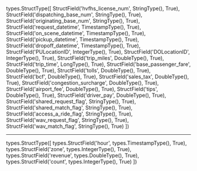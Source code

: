 types.StructType([
  StructField('hvfhs_license_num', StringType(), True),
  StructField('dispatching_base_num', StringType(), True),
  StructField('originating_base_num', StringType(), True),
  StructField('request_datetime', TimestampType(), True),
  StructField('on_scene_datetime', TimestampType(), True),
  StructField('pickup_datetime', TimestampType(), True),
  StructField('dropoff_datetime', TimestampType(), True),
  StructField('PULocationID', IntegerType(), True),
  StructField('DOLocationID', IntegerType(), True),
  StructField('trip_miles', DoubleType(), True),
  StructField('trip_time', LongType(), True),
  StructField('base_passenger_fare', DoubleType(), True),
  StructField('tolls', DoubleType(), True),
  StructField('bcf', DoubleType(), True),
  StructField('sales_tax', DoubleType(), True),
  StructField('congestion_surcharge', DoubleType(), True),
  StructField('airport_fee', DoubleType(), True),
  StructField('tips', DoubleType(), True),
  StructField('driver_pay', DoubleType(), True),
  StructField('shared_request_flag', StringType(), True),
  StructField('shared_match_flag', StringType(), True),
  StructField('access_a_ride_flag', StringType(), True),
  StructField('wav_request_flag', StringType(), True),
  StructField('wav_match_flag', StringType(), True)
])

------------
types.StructType([
  types.StructField('hour', types.TimestampType(), True),
  types.StructField('zone', types.IntegerType(), True),
  types.StructField('revenue', types.DoubleType(), True),
  types.StructField('count', types.IntegerType(), True)
])


